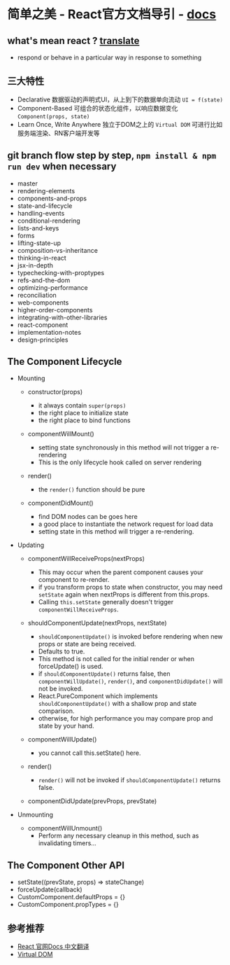 # 简单之美 - React官方文档导引 - [docs](https://facebook.github.io/react/docs/hello-world.html)

## what's mean react ? [translate](https://translate.google.cn/#en/zh-CN/react)
  * respond or behave in a particular way in response to something

## 三大特性
  * Declarative 数据驱动的声明式UI，从上到下的数据单向流动 `UI = f(state)`
  * Component-Based 可组合的状态化组件，以响应数据变化 `Component(props, state)`
  * Learn Once, Write Anywhere 独立于DOM之上的 `Virtual DOM` 可进行比如服务端渲染、RN客户端开发等

## git branch flow step by step, `npm install & npm run dev` when necessary
  * master
  * rendering-elements
  * components-and-props
  * state-and-lifecycle
  * handling-events
  * conditional-rendering
  * lists-and-keys
  * forms
  * lifting-state-up
  * composition-vs-inheritance
  * thinking-in-react
  * jsx-in-depth
  * typechecking-with-proptypes
  * refs-and-the-dom
  * optimizing-performance
  * reconciliation
  * web-components
  * higher-order-components
  * integrating-with-other-libraries
  * react-component
  * implementation-notes
  * design-principles


## The Component Lifecycle
  * Mounting
    + constructor(props)
      - it always contain `super(props)`
      - the right place to initialize state
      - the right place to bind functions
    
    + componentWillMount()
      - setting state synchronously in this method will not trigger a re-rendering
      - This is the only lifecycle hook called on server rendering
    
    + render()
      - the `render()` function should be pure
   
    + componentDidMount()
      - find DOM nodes can be goes here
      - a good place to instantiate the network request for load data
      - setting state in this method will trigger a re-rendering.

  * Updating
    + componentWillReceiveProps(nextProps)
      - This may occur when the parent component causes your component to re-render.
      - if you transform props to state when constructor, you may need `setState` again when nextProps is different from this.props.
      - Calling `this.setState` generally doesn't trigger `componentWillReceiveProps`.
    
    + shouldComponentUpdate(nextProps, nextState)
      - `shouldComponentUpdate()` is invoked before rendering when new props or state are being received. 
      - Defaults to true. 
      - This method is not called for the initial render or when forceUpdate() is used.
      -  if `shouldComponentUpdate()` returns false, then `componentWillUpdate()`, `render()`, and `componentDidUpdate()` will not be invoked.
      - React.PureComponent which implements `shouldComponentUpdate()` with a shallow prop and state comparison.
      - otherwise, for high performance you may compare prop and state by your hand.

    + componentWillUpdate()
      -  you cannot call this.setState() here.
   
    + render()
      - `render()` will not be invoked if `shouldComponentUpdate()` returns false.
    
    + componentDidUpdate(prevProps, prevState)

  * Unmounting
    + componentWillUnmount()
      - Perform any necessary cleanup in this method, such as invalidating timers...


## The Component Other API
  * setState((prevState, props) => stateChange)
  * forceUpdate(callback)
  * CustomComponent.defaultProps = {}
  * CustomComponent.propTypes = {}

## 参考推荐
  * [React 官网Docs 中文翻译](https://jobbym.gitbooks.io/react-docs-zh-cn/content/)
  * [Virtual DOM](https://github.com/livoras/simple-virtual-dom)